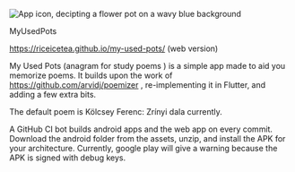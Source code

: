![App icon, decipting a flower pot on a wavy blue background ](
https://github.com/riceicetea/my-used-pots/blob/main/android/app/src/main/res/mipmap-xxxhdpi/ic_launcher.png?raw=true)

MyUsedPots

https://riceicetea.github.io/my-used-pots/ (web version)

My Used Pots (anagram for study poems ) is a simple app made to aid you memorize poems. It builds upon the work of https://github.com/arvidj/poemizer , re-implementing it in Flutter, and adding a few extra bits.

The default poem is Kölcsey Ferenc: Zrínyi dala currently.

A GitHub CI bot builds android apps and the web app on every commit. Download the android folder from the assets, unzip, and install the APK for your architecture. Currently, google play will give a warning because the APK is signed with debug keys.